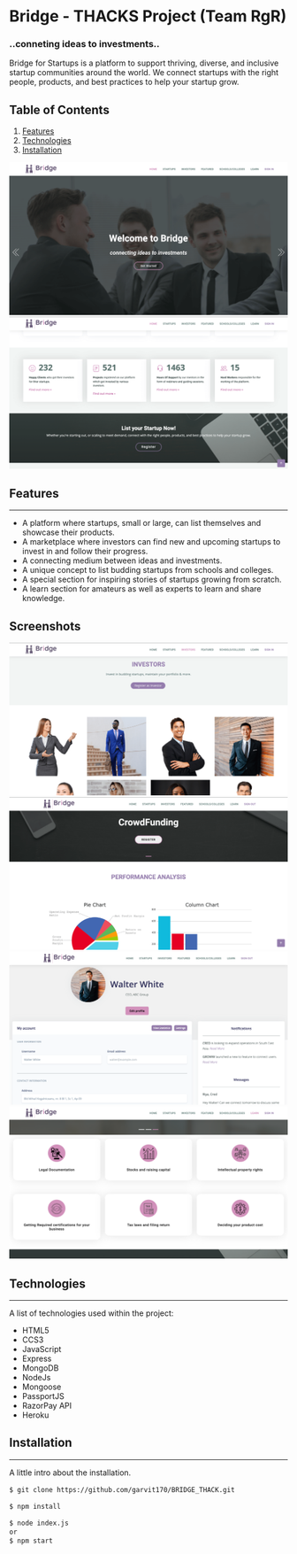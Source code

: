 # Bridge - THACKS Project (Team RgR)

### ..conneting ideas to investments..

Bridge for Startups is a platform to support thriving, diverse, and inclusive startup communities around the world. We connect startups with the right people, products, and best practices to help your startup grow.

## Table of Contents
1. [Features](#features)
2. [Technologies](#technologies)
3. [Installation](#installation)



![Screenshot](./Screenshots/home.png)
![Screenshot](./Screenshots/home2.png)


## Features
***

* A platform where startups, small or large, can list themselves and showcase their products.
* A marketplace where investors can find new and upcoming startups to invest in and follow their progress.
* A connecting medium between ideas and investments.
* A unique concept to list budding startups from schools and colleges.
* A special section for inspiring stories of startups growing from scratch.
* A learn section for amateurs as well as experts to learn and share knowledge.

 
 

 
## Screenshots
![Screenshot](./Screenshots/investors.png)
![Screenshot](./Screenshots/startup_login.png)
![Screenshot](./Screenshots/investor_login.png)
![Screenshot](./Screenshots/learn.png)

## 



## Technologies
***
A list of technologies used within the project:
* HTML5
* CCS3
* JavaScript
* Express
* MongoDB
* NodeJs
* Mongoose
* PassportJS
* RazorPay API 
* Heroku

## Installation
***
A little intro about the installation. 
```
$ git clone https://github.com/garvit170/BRIDGE_THACK.git

```
```
$ npm install

```
```
$ node index.js 
or
$ npm start
```
